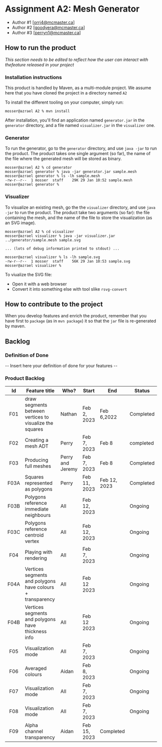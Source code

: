 # Assignment A2: Mesh Generator

  - Author #1 [orrj4@mcmaster.ca]
  - Author #2 [goodyera@mcmaster.ca]
  - Author #3 [perryn1@mcmaster.ca]

## How to run the product

_This section needs to be edited to reflect how the user can interact with thefeature released in your project_

### Installation instructions

This product is handled by Maven, as a multi-module project. We assume here that you have cloned the project in a directory named `A2`

To install the different tooling on your computer, simply run:

```
mosser@azrael A2 % mvn install
```

After installation, you'll find an application named `generator.jar` in the `generator` directory, and a file named `visualizer.jar` in the `visualizer` one. 

### Generator

To run the generator, go to the `generator` directory, and use `java -jar` to run the product. The product takes one single argument (so far), the name of the file where the generated mesh will be stored as binary.

```
mosser@azrael A2 % cd generator 
mosser@azrael generator % java -jar generator.jar sample.mesh
mosser@azrael generator % ls -lh sample.mesh
-rw-r--r--  1 mosser  staff    29K 29 Jan 10:52 sample.mesh
mosser@azrael generator % 
```

### Visualizer

To visualize an existing mesh, go the the `visualizer` directory, and use `java -jar` to run the product. The product take two arguments (so far): the file containing the mesh, and the name of the file to store the visualization (as an SVG image).

```
mosser@azrael A2 % cd visualizer 
mosser@azrael visualizer % java -jar visualizer.jar ../generator/sample.mesh sample.svg

... (lots of debug information printed to stdout) ...

mosser@azrael visualizer % ls -lh sample.svg
-rw-r--r--  1 mosser  staff    56K 29 Jan 10:53 sample.svg
mosser@azrael visualizer %
```
To viualize the SVG file:

  - Open it with a web browser
  - Convert it into something else with tool slike `rsvg-convert`

## How to contribute to the project

When you develop features and enrich the product, remember that you have first to `package` (as in `mvn package`) it so that the `jar` file is re-generated by maven.

## Backlog

### Definition of Done

-- Insert here your definition of done for your features --

### Product Backlog

| Id | Feature title | Who? | Start | End | Status |
|:--:|---------------|------|-------|-----|--------|
|  F01 |draw	segments	between	vertices	to	visualize	the	squares|  Nathan    | Feb 2, 2023      |   Feb 6,2022  | Completed  |
|  F02 |Creating	a mesh	ADT|  Perry    | Feb 7, 2023      | Feb 8   | completed  |
|  F03 |Producing	full meshes|  Perry and Jeremy   | Feb 7, 2023      |  Feb 8  | Completed  |
|  F03A| Squares represented as polygons | Perry | Feb 11, 2023| Feb 12, 2023| Completed|
|  F03B| Polygons reference immediate neighbours| All | Feb 12, 2023| | Ongoing|
|  F03C| Polygons reference centroid vertex| All | Feb 12, 2023| | Ongoing |
|  F04 |Playing	with rendering|  All    | Feb 7, 2023      |    | Ongoing  |
|  F04A| Vertices segments and polygons have colours + transparency| All | Feb 12 2023 | | Ongoing|
|  F04B| Vertices segments and polygons have thickness info | All | Feb 12 2023 | | Ongoing|
|  F05 |Visualization mode|  All    | Feb 7, 2023      |  | Ongoing  |
|  F06 |Averaged colours |  Aidan    | Feb 8, 2023      |  | Ongoing  |
|  F07 |Visualization mode|  All    | Feb 7, 2023      |  | Ongoing  |
|  F08 |Visualization mode|  All    | Feb 7, 2023      |  | Ongoing  |
|  F09 | Alpha channel transparency |   Aidan  | Feb 15, 2023    |   Completed   |



